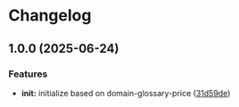 # Changelog

## 1.0.0 (2025-06-24)


### Features

* **init:** initialize based on domain-glossary-price ([31d59de](https://github.com/ehmpathy/google-sheets-sdk/commit/31d59de4556e7f2b56dc901383ca11994a0ef7da))
